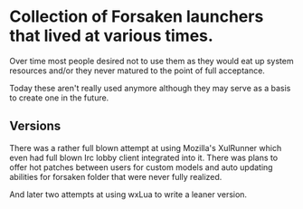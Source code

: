 # Collection of Forsaken launchers that lived at various times.

Over time most people desired not to use them as they would eat up system resources and/or they never matured to the point of full acceptance.

Today these aren't really used anymore although they may serve as a basis to create one in the future.

## Versions

There was a rather full blown attempt at using Mozilla's XulRunner which even had full blown Irc lobby client integrated into it.  There was plans to offer hot patches between users for custom models and auto updating abilities for forsaken folder that were never fully realized.

And later two attempts at using wxLua to write a leaner version.
